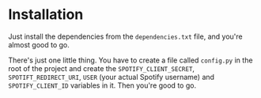 # Installation

Just install the dependencies from the `dependencies.txt` file, and 
you're almost good to go.

There's just one little thing. You have to create a file called `config.py`
in the root of the project and create the `SPOTIFY_CLIENT_SECRET`, 
`SPOTIFT_REDIRECT_URI`, `USER` (your actual Spotify username) and `SPOTIFY_CLIENT_ID` variables in it. Then you're good to go.